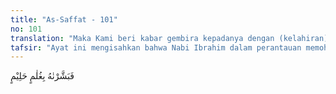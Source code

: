 ```yaml
---
title: "As-Saffat - 101"
no: 101
translation: "Maka Kami beri kabar gembira kepadanya dengan (kelahiran) seorang anak yang sangat sabar (Ismail)."
tafsir: "Ayat ini mengisahkan bahwa Nabi Ibrahim dalam perantauan memohon kepada Tuhan agar dianugerahi seorang anak yang saleh dan taat serta dapat menolongnya dalam menyampaikan dakwah dan mendampinginya dalam perjalanan dan menjadi kawan dalam kesepian.\n\nKehadiran anak itu sebagai pengganti dari keluarga dan kaumnya yang ditinggalkannya. Permohonan Nabi Ibrahim ini diperkenankan oleh Allah. Kepadanya disampaikan berita gembira bahwa Allah akan menganugerahkan kepadanya seorang anak laki-laki yang punya sifat sangat sabar.\n\nSifat sabar itu muncul pada waktu balig. Karena pada masa kanak-kanak sedikit sekali didapati sifat-sifat seperti sabar, tabah, dan lapang dada. Anak remaja itu ialah Ismail, anak laki-laki pertama dari Ibrahim, ibunya bernama Hajar istri kedua dari Ibrahim. Putra kedua ialah Ishak, lahir kemudian sesudah Ismail dari istri pertama Ibrahim yaitu Sarah."
---
```


فَبَشَّرْنٰهُ بِغُلٰمٍ حَلِيْمٍ

